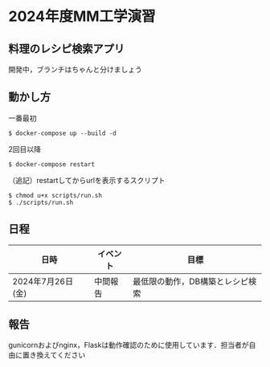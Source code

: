 # 2024年度MM工学演習
## 料理のレシピ検索アプリ

開発中，ブランチはちゃんと分けましょう

## 動かし方

一番最初
```
$ docker-compose up --build -d
```
2回目以降
```
$ docker-compose restart
```
（追記）restartしてからurlを表示するスクリプト
```
$ chmod u+x scripts/run.sh
$ ./scripts/run.sh
```

## 日程
| 日時                     | イベント                  | 目標                                    |
|--------------------------|--------------------------|----------------------------------------|
| 2024年7月26日 (金)    | 中間報告                  | 最低限の動作，DB構築とレシピ検索

## 報告
gunicornおよびnginx，Flaskは動作確認のために使用しています．担当者が自由に置き換えてください
